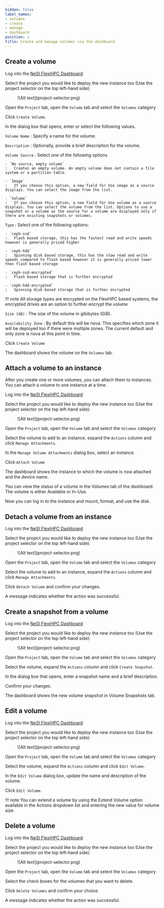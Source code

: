 ```yaml
---
hidden: false
label_names:
- volumes
- create
- manage
- dashboard
position: 1
title: Create and manage volumes via the dashboard
---
```


## Create a volume

Log into the [NeSI FlexiHPC Dashboard](https://dashboard.cloud.nesi.org.nz/)

Select the project you would like to deploy the new instance too (Use the project selector on the top left-hand side):

<figure markdown>
  ![Alt text](project-selector.png)
</figure>

Open the `Project` tab, open the `Volume` tab and select the `Volumes` category

Click `Create Volume`.

In the dialog box that opens, enter or select the following values.

`Volume Name`
:   Specify a name for the volume.

`Description`
:   Optionally, provide a brief description for the volume.

`Volume Source`
:   Select one of the following options

    - `No source, empty volume`
    :   Creates an empty volume. An empty volume does not contain a file system or a partition table.

    - `Image`
    :   If you choose this option, a new field for Use image as a source displays. You can select the image from the list.

    - `Volume`
    :   If you choose this option, a new field for Use volume as a source displays. You can select the volume from the list. Options to use a snapshot or a volume as the source for a volume are displayed only if there are existing snapshots or volumes.

`Type`
:   Select one of the following options:

    - `ceph-ssd`
    :   Flash based storage, this has the fastest read and write speeds however is generally priced higher

    - `ceph-hdd`
    :   Spinning disk based storage, this has the slow read and write speeds compared to flash based however it is generally priced lower then flash based storage

    - `ceph-ssd-encrypted`
    :   Flash based storage that is further encrypted

    - `ceph-hdd-encrypted`
    :   Spinning disk based storage that is further encrypted

!!! note
    All storage types are encrypted on the FlexiHPC based systems, the encrypted drives are an option to further encrypt the volume 

`Size (GB)`
:   The size of the volume in gibibytes (GiB).

`Availability Zone`
:   By default this will be nova. This specifies which zone it will be deployed too if there were multiple zones. The current default and only zone is nova at this point in time.

Click `Create Volume`

The dashboard shows the volume on the `Volumes` tab.

## Attach a volume to an instance

After you create one or more volumes, you can attach them to instances. You can attach a volume to one instance at a time.

Log into the [NeSI FlexiHPC Dashboard](https://dashboard.cloud.nesi.org.nz/)

Select the project you would like to deploy the new instance too (Use the project selector on the top left-hand side):

<figure markdown>
  ![Alt text](project-selector.png)
</figure>

Open the `Project` tab, open the `Volume` tab and select the `Volumes` category

Select the volume to add to an instance, expand the `Actions` column and click `Manage Attachments`.

In the `Manage Volume Attachments` dialog box, select an instance.

Click `Attach Volume`

The dashboard shows the instance to which the volume is now attached and the device name.

You can view the status of a volume in the Volumes tab of the dashboard. The volume is either Available or In-Use.

Now you can log in to the instance and mount, format, and use the disk.

## Detach a volume from an instance

Log into the [NeSI FlexiHPC Dashboard](https://dashboard.cloud.nesi.org.nz/)

Select the project you would like to deploy the new instance too (Use the project selector on the top left-hand side):

<figure markdown>
  ![Alt text](project-selector.png)
</figure>

Open the `Project` tab, open the `Volume` tab and select the `Volumes` category

Select the volume to add to an instance, expand the `Actions` column and click `Manage Attachments`.

Click `Detach Volume` and confirm your changes.

A message indicates whether the action was successful.

## Create a snapshot from a volume

Log into the [NeSI FlexiHPC Dashboard](https://dashboard.cloud.nesi.org.nz/)

Select the project you would like to deploy the new instance too (Use the project selector on the top left-hand side):

<figure markdown>
  ![Alt text](project-selector.png)
</figure>

Open the `Project` tab, open the `Volume` tab and select the `Volumes` category

Select the volume, expand the `Actions` column and click `Create Snapshot`.

In the dialog box that opens, enter a snapshot name and a brief description.

Confirm your changes.

The dashboard shows the new volume snapshot in Volume Snapshots tab.

## Edit a volume

Log into the [NeSI FlexiHPC Dashboard](https://dashboard.cloud.nesi.org.nz/)

Select the project you would like to deploy the new instance too (Use the project selector on the top left-hand side):

<figure markdown>
  ![Alt text](project-selector.png)
</figure>

Open the `Project` tab, open the `Volume` tab and select the `Volumes` category

Select the volume, expand the `Actions` column and click `Edit Volume`.

In the `Edit Volume` dialog box, update the name and description of the volume.

Click `Edit Volume`.

!!! note
    You can extend a volume by using the Extend Volume option available in the Actions dropdown list and entering the new value for volume size.

## Delete a volume

Log into the [NeSI FlexiHPC Dashboard](https://dashboard.cloud.nesi.org.nz/)

Select the project you would like to deploy the new instance too (Use the project selector on the top left-hand side):

<figure markdown>
  ![Alt text](project-selector.png)
</figure>

Open the `Project` tab, open the `Volume` tab and select the `Volumes` category

Select the check boxes for the volumes that you want to delete.

Click `Delete Volumes` and confirm your choice.

A message indicates whether the action was successful.

